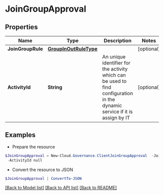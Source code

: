 # JoinGroupApproval
## Properties

Name | Type | Description | Notes
------------ | ------------- | ------------- | -------------
**JoinGroupRule** | [**GroupInOutRuleType**](GroupInOutRuleType.md) |  | [optional] 
**ActivityId** | **String** | An unique identifier for the activity which can be used to find configuration in the dynamic service if it is assign by IT | [optional] 

## Examples

- Prepare the resource
```powershell
$JoinGroupApproval = New-Cloud.Governance.ClientJoinGroupApproval  -JoinGroupRule null `
 -ActivityId null
```

- Convert the resource to JSON
```powershell
$JoinGroupApproval | ConvertTo-JSON
```

[[Back to Model list]](../README.md#documentation-for-models) [[Back to API list]](../README.md#documentation-for-api-endpoints) [[Back to README]](../README.md)

